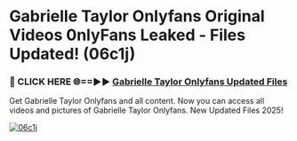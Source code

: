 # Gabrielle Taylor Onlyfans Original Videos 0nlyFans Leaked - Files Updated! (06c1j)

<h3>🔴 CLICK HERE 🌐==►► <a href="https://tinyurl.com/2m67pmp6" rel="nofollow">Gabrielle Taylor Onlyfans Updated Files</a></h3>

Get Gabrielle Taylor Onlyfans and all content. Now you can access all videos and pictures of Gabrielle Taylor Onlyfans. New Updated Files 2025!

[![06c1j](https://i.imgur.com/H4QAA4z.gif)](https://tinyurl.com/2m67pmp6)